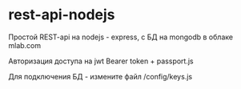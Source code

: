 # rest-api-nodejs

Простой REST-api на nodejs - express, с БД на mongodb в облаке mlab.com

Авторизация доступа на jwt Bearer token + passport.js

Для подключения БД - измените файл /config/keys.js
